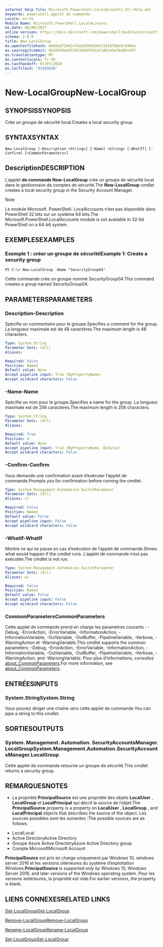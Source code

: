 ```yaml
---
external help file: Microsoft.Powershell.LocalAccounts.dll-Help.xml
keywords: powershell,applet de commande
Locale: en-US
Module Name: Microsoft.PowerShell.LocalAccounts
ms.date: 06/09/2017
online version: https://docs.microsoft.com/powershell/module/microsoft.powershell.localaccounts/new-localgroup?view=powershell-5.1&WT.mc_id=ps-gethelp
schema: 2.0.0
title: New-LocalGroup
ms.openlocfilehash: de66ad724d3cfee2d296d3b431618768a9cd38da
ms.sourcegitcommit: 9b28fb9a3d72655bb63f62af18b3a5af6a05cd3f
ms.translationtype: MT
ms.contentlocale: fr-FR
ms.lasthandoff: 07/07/2020
ms.locfileid: "93203630"
---
```

# <span data-ttu-id="05988-103">New-LocalGroup</span><span class="sxs-lookup"><span data-stu-id="05988-103">New-LocalGroup</span></span>

## <span data-ttu-id="05988-104">SYNOPSIS</span><span class="sxs-lookup"><span data-stu-id="05988-104">SYNOPSIS</span></span>
<span data-ttu-id="05988-105">Crée un groupe de sécurité local.</span><span class="sxs-lookup"><span data-stu-id="05988-105">Creates a local security group.</span></span>

## <span data-ttu-id="05988-106">SYNTAX</span><span class="sxs-lookup"><span data-stu-id="05988-106">SYNTAX</span></span>

```
New-LocalGroup [-Description <String>] [-Name] <String> [-WhatIf] [-Confirm] [<CommonParameters>]
```

## <span data-ttu-id="05988-107">Description</span><span class="sxs-lookup"><span data-stu-id="05988-107">DESCRIPTION</span></span>
<span data-ttu-id="05988-108">L’applet **de commande New-LocalGroup** crée un groupe de sécurité local dans le gestionnaire de comptes de sécurité.</span><span class="sxs-lookup"><span data-stu-id="05988-108">The **New-LocalGroup** cmdlet creates a local security group in the Security Account Manager.</span></span>

> [!NOTE]
> <span data-ttu-id="05988-109">Le module Microsoft. PowerShell. LocalAccounts n’est pas disponible dans PowerShell 32 bits sur un système 64 bits.</span><span class="sxs-lookup"><span data-stu-id="05988-109">The Microsoft.PowerShell.LocalAccounts module is not available in 32-bit PowerShell on a 64-bit system.</span></span>

## <span data-ttu-id="05988-110">EXEMPLES</span><span class="sxs-lookup"><span data-stu-id="05988-110">EXAMPLES</span></span>

### <span data-ttu-id="05988-111">Exemple 1 : créer un groupe de sécurité</span><span class="sxs-lookup"><span data-stu-id="05988-111">Example 1: Create a security group</span></span>

```
PS C:\> New-LocalGroup -Name "SecurityGroup04"
```

<span data-ttu-id="05988-112">Cette commande crée un groupe nommé SecurityGroup04.</span><span class="sxs-lookup"><span data-stu-id="05988-112">This command creates a group named SecurityGroup04.</span></span>

## <span data-ttu-id="05988-113">PARAMETERS</span><span class="sxs-lookup"><span data-stu-id="05988-113">PARAMETERS</span></span>

### <span data-ttu-id="05988-114">Description</span><span class="sxs-lookup"><span data-stu-id="05988-114">-Description</span></span>
<span data-ttu-id="05988-115">Spécifie un commentaire pour le groupe.</span><span class="sxs-lookup"><span data-stu-id="05988-115">Specifies a comment for the group.</span></span>
<span data-ttu-id="05988-116">La longueur maximale est de 48 caractères.</span><span class="sxs-lookup"><span data-stu-id="05988-116">The maximum length is 48 characters.</span></span>

```yaml
Type: System.String
Parameter Sets: (All)
Aliases:

Required: False
Position: Named
Default value: None
Accept pipeline input: True (ByPropertyName)
Accept wildcard characters: False
```

### <span data-ttu-id="05988-117">-Name</span><span class="sxs-lookup"><span data-stu-id="05988-117">-Name</span></span>
<span data-ttu-id="05988-118">Spécifie un nom pour le groupe.</span><span class="sxs-lookup"><span data-stu-id="05988-118">Specifies a name for the group.</span></span>
<span data-ttu-id="05988-119">La longueur maximale est de 256 caractères.</span><span class="sxs-lookup"><span data-stu-id="05988-119">The maximum length is 256 characters.</span></span>

```yaml
Type: System.String
Parameter Sets: (All)
Aliases:

Required: True
Position: 0
Default value: None
Accept pipeline input: True (ByPropertyName, ByValue)
Accept wildcard characters: False
```

### <span data-ttu-id="05988-120">-Confirm</span><span class="sxs-lookup"><span data-stu-id="05988-120">-Confirm</span></span>
<span data-ttu-id="05988-121">Vous demande une confirmation avant d’exécuter l’applet de commande.</span><span class="sxs-lookup"><span data-stu-id="05988-121">Prompts you for confirmation before running the cmdlet.</span></span>

```yaml
Type: System.Management.Automation.SwitchParameter
Parameter Sets: (All)
Aliases: cf

Required: False
Position: Named
Default value: False
Accept pipeline input: False
Accept wildcard characters: False
```

### <span data-ttu-id="05988-122">-WhatIf</span><span class="sxs-lookup"><span data-stu-id="05988-122">-WhatIf</span></span>
<span data-ttu-id="05988-123">Montre ce qui se passe en cas d’exécution de l’applet de commande.</span><span class="sxs-lookup"><span data-stu-id="05988-123">Shows what would happen if the cmdlet runs.</span></span>
<span data-ttu-id="05988-124">L’applet de commande n’est pas exécutée.</span><span class="sxs-lookup"><span data-stu-id="05988-124">The cmdlet is not run.</span></span>

```yaml
Type: System.Management.Automation.SwitchParameter
Parameter Sets: (All)
Aliases: wi

Required: False
Position: Named
Default value: False
Accept pipeline input: False
Accept wildcard characters: False
```

### <span data-ttu-id="05988-125">CommonParameters</span><span class="sxs-lookup"><span data-stu-id="05988-125">CommonParameters</span></span>
<span data-ttu-id="05988-126">Cette applet de commande prend en charge les paramètres courants : -Debug, -ErrorAction, -ErrorVariable, -InformationAction, -InformationVariable, -OutVariable, -OutBuffer, -PipelineVariable, -Verbose, -WarningAction et -WarningVariable.</span><span class="sxs-lookup"><span data-stu-id="05988-126">This cmdlet supports the common parameters: -Debug, -ErrorAction, -ErrorVariable, -InformationAction, -InformationVariable, -OutVariable, -OutBuffer, -PipelineVariable, -Verbose, -WarningAction, and -WarningVariable.</span></span> <span data-ttu-id="05988-127">Pour plus d’informations, consultez [about_CommonParameters](https://go.microsoft.com/fwlink/?LinkID=113216).</span><span class="sxs-lookup"><span data-stu-id="05988-127">For more information, see [about_CommonParameters](https://go.microsoft.com/fwlink/?LinkID=113216).</span></span>

## <span data-ttu-id="05988-128">ENTRÉES</span><span class="sxs-lookup"><span data-stu-id="05988-128">INPUTS</span></span>

### <span data-ttu-id="05988-129">System.String</span><span class="sxs-lookup"><span data-stu-id="05988-129">System.String</span></span>
<span data-ttu-id="05988-130">Vous pouvez diriger une chaîne vers cette applet de commande.</span><span class="sxs-lookup"><span data-stu-id="05988-130">You can pipe a string to this cmdlet.</span></span>

## <span data-ttu-id="05988-131">SORTIES</span><span class="sxs-lookup"><span data-stu-id="05988-131">OUTPUTS</span></span>

### <span data-ttu-id="05988-132">System. Management. Automation. SecurityAccountsManager. LocalGroup</span><span class="sxs-lookup"><span data-stu-id="05988-132">System.Management.Automation.SecurityAccountsManager.LocalGroup</span></span>
<span data-ttu-id="05988-133">Cette applet de commande retourne un groupe de sécurité.</span><span class="sxs-lookup"><span data-stu-id="05988-133">This cmdlet returns a security group.</span></span>

## <span data-ttu-id="05988-134">REMARQUES</span><span class="sxs-lookup"><span data-stu-id="05988-134">NOTES</span></span>

* <span data-ttu-id="05988-135">La propriété **PrincipalSource** est une propriété des objets **LocalUser** , **LocalGroup** et **LocalPrincipal** qui décrit la source de l’objet.</span><span class="sxs-lookup"><span data-stu-id="05988-135">The **PrincipalSource** property is a property on **LocalUser** , **LocalGroup** , and **LocalPrincipal** objects that describes the source of the object.</span></span> <span data-ttu-id="05988-136">Les sources possibles sont les suivantes :</span><span class="sxs-lookup"><span data-stu-id="05988-136">The possible sources are as follows:</span></span>

- <span data-ttu-id="05988-137">Local</span><span class="sxs-lookup"><span data-stu-id="05988-137">Local</span></span>
- <span data-ttu-id="05988-138">Active Directory</span><span class="sxs-lookup"><span data-stu-id="05988-138">Active Directory</span></span>
- <span data-ttu-id="05988-139">Groupe Azure Active Directory</span><span class="sxs-lookup"><span data-stu-id="05988-139">Azure Active Directory group</span></span>
- <span data-ttu-id="05988-140">Compte Microsoft</span><span class="sxs-lookup"><span data-stu-id="05988-140">Microsoft Account</span></span>

<span data-ttu-id="05988-141">**PrincipalSource** est pris en charge uniquement par Windows 10, windows server 2016 et les versions ultérieures du système d’exploitation Windows.</span><span class="sxs-lookup"><span data-stu-id="05988-141">**PrincipalSource** is supported only by Windows 10, Windows Server 2016, and later versions of the Windows operating system.</span></span> <span data-ttu-id="05988-142">Pour les versions antérieures, la propriété est vide.</span><span class="sxs-lookup"><span data-stu-id="05988-142">For earlier versions, the property is blank.</span></span>

## <span data-ttu-id="05988-143">LIENS CONNEXES</span><span class="sxs-lookup"><span data-stu-id="05988-143">RELATED LINKS</span></span>

[<span data-ttu-id="05988-144">Get-LocalGroup</span><span class="sxs-lookup"><span data-stu-id="05988-144">Get-LocalGroup</span></span>](Get-LocalGroup.md)

[<span data-ttu-id="05988-145">Remove-LocalGroup</span><span class="sxs-lookup"><span data-stu-id="05988-145">Remove-LocalGroup</span></span>](Remove-LocalGroup.md)

[<span data-ttu-id="05988-146">Rename-LocalGroup</span><span class="sxs-lookup"><span data-stu-id="05988-146">Rename-LocalGroup</span></span>](Rename-LocalGroup.md)

[<span data-ttu-id="05988-147">Set-LocalGroup</span><span class="sxs-lookup"><span data-stu-id="05988-147">Set-LocalGroup</span></span>](Set-LocalGroup.md)
